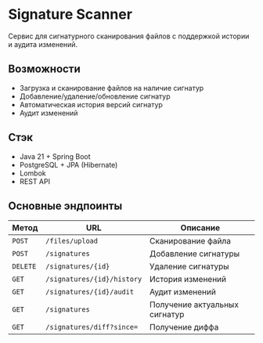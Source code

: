 # Signature Scanner

Сервис для сигнатурного сканирования файлов с поддержкой истории и аудита изменений.

## Возможности

- Загрузка и сканирование файлов на наличие сигнатур
- Добавление/удаление/обновление сигнатур
- Автоматическая история версий сигнатур
- Аудит изменений

## Стэк

- Java 21 + Spring Boot
- PostgreSQL + JPA (Hibernate)
- Lombok
- REST API

## Основные эндпоинты

| Метод | URL                       | Описание                      |
|-------|---------------------------|-------------------------------|
| `POST` | `/files/upload`           | Сканирование файла            |
| `POST` | `/signatures`             | Добавление сигнатуры          |
| `DELETE` | `/signatures/{id}`        | Удаление сигнатуры            |
| `GET` | `/signatures/{id}/history` | История изменений             |
| `GET` | `/signatures/{id}/audit`  | Аудит изменений               |
| `GET` | `/signatures`             | Получение актуальных сигнатур |
| `GET` | `/signatures/diff?since=` | Получение диффа               |

